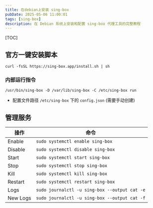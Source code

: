```yaml
---
title: 在debian上安装 sing-box
pubDate: 2025-05-06 11:00:01
tags: [sing-box]
description: 在 Debian 系统上安装和配置 sing-box 代理工具的完整教程
---
```


[TOC]

## 官方一键安装脚本

```shell
curl -fsSL https://sing-box.app/install.sh | sh
```

### 内部运行指令

```shell
/usr/bin/sing-box -D /var/lib/sing-box -C /etc/sing-box run
```

- 配置文件路径 `/etc/sing-box` 下的 `config.json` (需要手动创建)

## 管理服务

| 操作     | 命令                                          |
| -------- | --------------------------------------------- |
| Enable   | `sudo systemctl enable sing-box`              |
| Disable  | `sudo systemctl disable sing-box`             |
| Start    | `sudo systemctl start sing-box`               |
| Stop     | `sudo systemctl stop sing-box`                |
| Kill     | `sudo systemctl kill sing-box`                |
| Restart  | `sudo systemctl restart sing-box`             |
| Logs     | `sudo journalctl -u sing-box --output cat -e` |
| New Logs | `sudo journalctl -u sing-box --output cat -f` |
